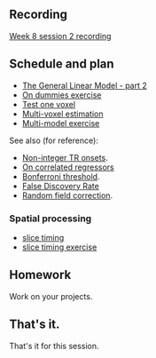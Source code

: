 ## Recording

[Week 8 session
2 recording](https://numfocus-org.zoom.us/rec/share/USUHoqGel7nJuCrgznJCKGwRHUjXRQJ7Al75seiiU9JRUiHPG76s9FWhafLOnk8j.UkFFAduW_nQNlPjQ?startTime=1695045951000)

## Schedule and plan

* [The General Linear Model - part 2](https://textbook.nipraxis.org/glm_intro#solving-the-model-with-matrix-algebra)
* [On dummies
  exercise](https://mybinder.org/v2/gh/nipraxis/summer-2023/main?urlpath=tree/on_dummies/on_dummies.ipynb)
* [Test one voxel](https://textbook.nipraxis.org/model_one_voxel.html)
* [Multi-voxel estimation](https://textbook.nipraxis.org/multi_multiply.html)
* [Multi-model exercise](https://mybinder.org/v2/gh/nipraxis/summer-2023/main?urlpath=tree/multi_model/multi_model.ipynb)

See also (for reference):

* [Non-integer TR onsets](https://textbook.nipraxis.org/non_tr_onsets).
* [On correlated
  regressors](https://matthew-brett.github.io/teaching/correlated_regressors.html)
* [Bonferroni threshold](https://textbook.nipraxis.org/bonferroni_correction).
* [False Discovery Rate](https://matthew-brett.github.io/teaching/fdr.html)
* [Random field
  correction](https://matthew-brett.github.io/teaching/random_fields.html).

### Spatial processing

* [slice timing](https://textbook.nipraxis.org/slice_timing)
* [slice timing
  exercise](https://mybinder.org/v2/gh/nipraxis/summer-2023/main?urlpath=tree/slice_timing/slice_timing.ipynb)

## Homework

Work on your projects.

## That's it.

That's it for this session.
